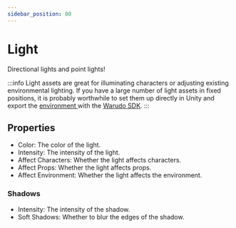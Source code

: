 ```yaml
---
sidebar_position: 80
---
```


# Light

Directional lights and point lights!

:::info
Light assets are great for illuminating characters or adjusting existing environmental lighting. If you have a large number of light assets in fixed positions, it is probably worthwhile to set them up directly in Unity and export the [environment ](environment.md)with the [Warudo SDK](../modding/mod-sdk.md).
:::

## Properties

* Color: The color of the light.
* Intensity: The intensity of the light.
* Affect Characters: Whether the light affects characters.
* Affect Props: Whether the light affects props.
* Affect Environment: Whether the light affects the environment.

### Shadows

* Intensity: The intensity of the shadow.
* Soft Shadows: Whether to blur the edges of the shadow.
